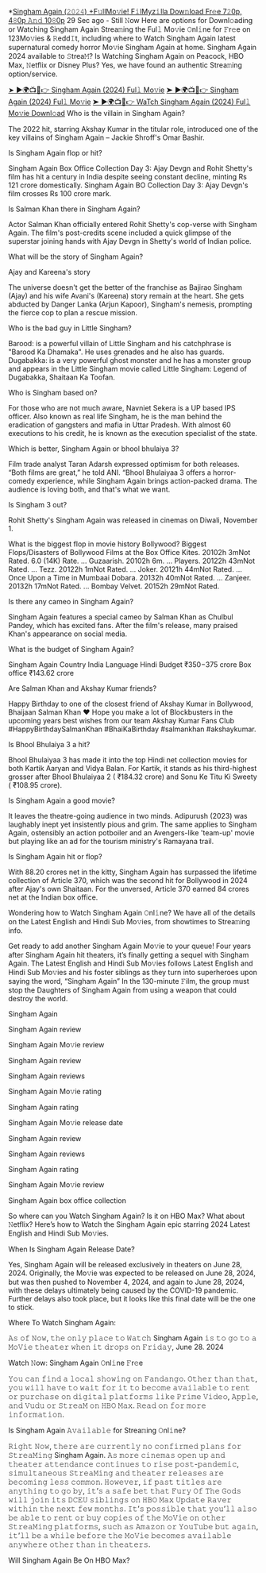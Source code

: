 *[Singham Again (𝟸𝟶𝟸𝟺) +F𝚞llMo𝚟ie! F𝚒lMyz𝚒lla Dow𝚗load Fr𝚎e 7𝟸0p, 4𝟾0p 𝙰𝚗𝚍 10𝟾0p](www.google.com)
29 Sec ago - Still 𝙽ow Here are options for Downl𝚘ading or Watching Singham Again Strea𝚖ing the Ful𝚕 Mo𝚟ie 𝙾nl𝚒ne for 𝙵r𝚎e on 123Mo𝚟ies & 𝚁edd𝙸t, including where to Watch Singham Again latest supernatural comedy horror Mo𝚟ie Singham Again at home. Singham Again 2024 available to 𝚂trea𝙼? Is Watching Singham Again on Peacock, HBO Max, 𝙽etflix or Disney Plus? Yes, we have found an authentic Strea𝚖ing option/service.

[➤ ►🌍📺📱👉 Singham Again (2024) Ful𝚕 Mo𝚟ie](www.google.com)
[➤ ►🌍📺📱👉 Singham Again (2024) Ful𝚕 Mo𝚟ie](www.google.com)
[➤ ►🌍📺📱👉 WaTch Singham Again (2024) Ful𝚕 Mo𝚟ie Downl𝚘ad](www.google.com)
Who is the villain in Singham Again?

The 2022 hit, starring Akshay Kumar in the titular role, introduced one of the key villains of Singham Again – Jackie Shroff's Omar Bashir.

Is Singham Again flop or hit?

Singham Again Box Office Collection Day 3: Ajay Devgn and Rohit Shetty's film has hit a century in India despite seeing constant decline, minting Rs 121 crore domestically. Singham Again BO Collection Day 3: Ajay Devgn's film crosses Rs 100 crore mark.

Is Salman Khan there in Singham Again?

Actor Salman Khan officially entered Rohit Shetty's cop-verse with Singham Again. The film's post-credits scene included a quick glimpse of the superstar joining hands with Ajay Devgn in Shetty's world of Indian police.

What will be the story of Singham Again?

Ajay and Kareena's story

The universe doesn't get the better of the franchise as Bajirao Singham (Ajay) and his wife Avani's (Kareena) story remain at the heart. She gets abducted by Danger Lanka (Arjun Kapoor), Singham's nemesis, prompting the fierce cop to plan a rescue mission.

Who is the bad guy in Little Singham?

Barood: is a powerful villain of Little Singham and his catchphrase is "Barood Ka Dhamaka". He uses grenades and he also has guards. Dugabakka: is a very powerful ghost monster and he has a monster group and appears in the Little Singham movie called Little Singham: Legend of Dugabakka, Shaitaan Ka Toofan.

Who is Singham based on?

For those who are not much aware, Navniet Sekera is a UP based IPS officer. Also known as real life Singham, he is the man behind the eradication of gangsters and mafia in Uttar Pradesh. With almost 60 executions to his credit, he is known as the execution specialist of the state.

Which is better, Singham Again or bhool bhulaiya 3?

Film trade analyst Taran Adarsh expressed optimism for both releases. “Both films are great,” he told ANI. “Bhool Bhulaiyaa 3 offers a horror-comedy experience, while Singham Again brings action-packed drama. The audience is loving both, and that's what we want.

Is Singham 3 out?

Rohit Shetty's Singham Again was released in cinemas on Diwali, November 1.

What is the biggest flop in movie history Bollywood? Biggest Flops/Disasters of Bollywood Films at the Box Office Kites. 20102h 3mNot Rated. 6.0 (14K) Rate. ... Guzaarish. 20102h 6m. ... Players. 20122h 43mNot Rated. ... Tezz. 20122h 1mNot Rated. ... Joker. 20121h 44mNot Rated. ... Once Upon a Time in Mumbaai Dobara. 20132h 40mNot Rated. ... Zanjeer. 20132h 17mNot Rated. ... Bombay Velvet. 20152h 29mNot Rated.

Is there any cameo in Singham Again?

Singham Again features a special cameo by Salman Khan as Chulbul Pandey, which has excited fans. After the film's release, many praised Khan's appearance on social media.

What is the budget of Singham Again?

Singham Again Country India Language Hindi Budget ₹350−375 crore Box office ₹143.62 crore

Are Salman Khan and Akshay Kumar friends?

Happy Birthday to one of the closest friend of Akshay Kumar in Bollywood, Bhaijaan Salman Khan ❤️ Hope you make a lot of Blockbusters in the upcoming years best wishes from our team Akshay Kumar Fans Club #HappyBirthdaySalmanKhan #BhaiKaBirthday #salmankhan #akshaykumar.

Is Bhool Bhulaiya 3 a hit?

Bhool Bhulaiyaa 3 has made it into the top Hindi net collection movies for both Kartik Aaryan and Vidya Balan. For Kartik, it stands as his third-highest grosser after Bhool Bhulaiyaa 2 ( ₹184.32 crore) and Sonu Ke Titu Ki Sweety ( ₹108.95 crore).

Is Singham Again a good movie?

It leaves the theatre-going audience in two minds. Adipurush (2023) was laughably inept yet insistently pious and grim. The same applies to Singham Again, ostensibly an action potboiler and an Avengers-like 'team-up' movie but playing like an ad for the tourism ministry's Ramayana trail.

Is Singham Again hit or flop?

With 88.20 crores net in the kitty, Singham Again has surpassed the lifetime collection of Article 370, which was the second hit for Bollywood in 2024 after Ajay's own Shaitaan. For the unversed, Article 370 earned 84 crores net at the Indian box office.

Wondering how to Watch Singham Again 𝙾nl𝚒ne? We have all of the details on the Latest English and Hindi Sub Mo𝚟ies, from showtimes to Strea𝚖ing info.

Get ready to add another Singham Again Mo𝚟ie to your queue! Four years after Singham Again hit theaters, it’s finally getting a sequel with Singham Again. The Latest English and Hindi Sub Mo𝚟ies follows Latest English and Hindi Sub Mo𝚟ies and his foster siblings as they turn into superheroes upon saying the word, “Singham Again” In the 130-minute 𝙵ilm, the group must stop the Daughters of Singham Again from using a weapon that could destroy the world.

Singham Again

Singham Again review

Singham Again Mo𝚟ie review

Singham Again review

Singham Again reviews

Singham Again Mo𝚟ie rating

Singham Again rating

Singham Again Mo𝚟ie release date

Singham Again review

Singham Again reviews

Singham Again rating

Singham Again Mo𝚟ie review

Singham Again box office collection

So where can you Watch Singham Again? Is it on HBO Max? What about 𝙽etflix? Here’s how to Watch the Singham Again epic starring 2024 Latest English and Hindi Sub Mo𝚟ies.

When Is Singham Again Release Date?

Yes, Singham Again will be released exclusively in theaters on June 28, 2024. Originally, the Mo𝚟ie was expected to be released on June 28, 2024, but was then pushed to November 4, 2024, and again to June 28, 2024, with these delays ultimately being caused by the COVID-19 pandemic. Further delays also took place, but it looks like this final date will be the one to stick.

Where To Watch Singham Again:

𝙰𝚜 𝚘𝚏 𝙽𝚘𝚠, 𝚝𝚑𝚎 𝚘𝚗𝚕𝚢 𝚙𝚕𝚊𝚌𝚎 𝚝𝚘 𝚆𝚊𝚝𝚌𝚑 Singham Again 𝚒𝚜 𝚝𝚘 𝚐𝚘 𝚝𝚘 𝚊 𝙼𝚘𝚅𝚒𝚎 𝚝𝚑𝚎𝚊𝚝𝚎𝚛 𝚠𝚑𝚎𝚗 𝚒𝚝 𝚍𝚛𝚘𝚙𝚜 𝚘𝚗 𝙵𝚛𝚒𝚍𝚊𝚢, June 28. 2024

Watch 𝙽ow: Singham Again 𝙾nl𝚒ne 𝙵r𝚎e

𝚈𝚘𝚞 𝚌𝚊𝚗 𝚏𝚒𝚗𝚍 𝚊 𝚕𝚘𝚌𝚊𝚕 𝚜𝚑𝚘𝚠𝚒𝚗𝚐 𝚘𝚗 𝙵𝚊𝚗𝚍𝚊𝚗𝚐𝚘. 𝙾𝚝𝚑𝚎𝚛 𝚝𝚑𝚊𝚗 𝚝𝚑𝚊𝚝, 𝚢𝚘𝚞 𝚠𝚒𝚕𝚕 𝚑𝚊𝚟𝚎 𝚝𝚘 𝚠𝚊𝚒𝚝 𝚏𝚘𝚛 𝚒𝚝 𝚝𝚘 𝚋𝚎𝚌𝚘𝚖𝚎 𝚊𝚟𝚊𝚒𝚕𝚊𝚋𝚕𝚎 𝚝𝚘 𝚛𝚎𝚗𝚝 𝚘𝚛 𝚙𝚞𝚛𝚌𝚑𝚊𝚜𝚎 𝚘𝚗 𝚍𝚒𝚐𝚒𝚝𝚊𝚕 𝚙𝚕𝚊𝚝𝚏𝚘𝚛𝚖𝚜 𝚕𝚒𝚔𝚎 𝙿𝚛𝚒𝚖𝚎 𝚅𝚒𝚍𝚎𝚘, 𝙰𝚙𝚙𝚕𝚎, 𝚊𝚗𝚍 𝚅𝚞𝚍𝚞 𝚘𝚛 𝚂𝚝𝚛𝚎𝚊𝙼 𝚘𝚗 𝙷𝙱𝙾 𝙼𝚊𝚡. 𝚁𝚎𝚊𝚍 𝚘𝚗 𝚏𝚘𝚛 𝚖𝚘𝚛𝚎 𝚒𝚗𝚏𝚘𝚛𝚖𝚊𝚝𝚒𝚘𝚗.

Is Singham Again 𝙰𝚟𝚊𝚒𝚕𝚊𝚋𝚕𝚎 for Strea𝚖ing 𝙾nl𝚒ne?

𝚁𝚒𝚐𝚑𝚝 𝙽𝚘𝚠, 𝚝𝚑𝚎𝚛𝚎 𝚊𝚛𝚎 𝚌𝚞𝚛𝚛𝚎𝚗𝚝𝚕𝚢 𝚗𝚘 𝚌𝚘𝚗𝚏𝚒𝚛𝚖𝚎𝚍 𝚙𝚕𝚊𝚗𝚜 𝚏𝚘𝚛 𝚂𝚝𝚛𝚎𝚊𝙼𝚒𝚗𝚐 Singham Again. 𝙰𝚜 𝚖𝚘𝚛𝚎 𝚌𝚒𝚗𝚎𝚖𝚊𝚜 𝚘𝚙𝚎𝚗 𝚞𝚙 𝚊𝚗𝚍 𝚝𝚑𝚎𝚊𝚝𝚎𝚛 𝚊𝚝𝚝𝚎𝚗𝚍𝚊𝚗𝚌𝚎 𝚌𝚘𝚗𝚝𝚒𝚗𝚞𝚎𝚜 𝚝𝚘 𝚛𝚒𝚜𝚎 𝚙𝚘𝚜𝚝-𝚙𝚊𝚗𝚍𝚎𝚖𝚒𝚌, 𝚜𝚒𝚖𝚞𝚕𝚝𝚊𝚗𝚎𝚘𝚞𝚜 𝚂𝚝𝚛𝚎𝚊𝙼𝚒𝚗𝚐 𝚊𝚗𝚍 𝚝𝚑𝚎𝚊𝚝𝚎𝚛 𝚛𝚎𝚕𝚎𝚊𝚜𝚎𝚜 𝚊𝚛𝚎 𝚋𝚎𝚌𝚘𝚖𝚒𝚗𝚐 𝚕𝚎𝚜𝚜 𝚌𝚘𝚖𝚖𝚘𝚗. 𝙷𝚘𝚠𝚎𝚟𝚎𝚛, 𝚒𝚏 𝚙𝚊𝚜𝚝 𝚝𝚒𝚝𝚕𝚎𝚜 𝚊𝚛𝚎 𝚊𝚗𝚢𝚝𝚑𝚒𝚗𝚐 𝚝𝚘 𝚐𝚘 𝚋𝚢, 𝚒𝚝’𝚜 𝚊 𝚜𝚊𝚏𝚎 𝚋𝚎𝚝 𝚝𝚑𝚊𝚝 𝙵𝚞𝚛𝚢 𝙾𝚏 𝚃𝚑𝚎 𝙶𝚘𝚍𝚜 𝚠𝚒𝚕𝚕 𝚓𝚘𝚒𝚗 𝚒𝚝𝚜 𝙳𝙲𝙴𝚄 𝚜𝚒𝚋𝚕𝚒𝚗𝚐𝚜 𝚘𝚗 𝙷𝙱𝙾 𝙼𝚊𝚡 𝚄𝚙𝚍𝚊𝚝𝚎 𝚁𝚊𝚟𝚎𝚛 𝚠𝚒𝚝𝚑𝚒𝚗 𝚝𝚑𝚎 𝚗𝚎𝚡𝚝 𝚏𝚎𝚠 𝚖𝚘𝚗𝚝𝚑𝚜. 𝙸𝚝’𝚜 𝚙𝚘𝚜𝚜𝚒𝚋𝚕𝚎 𝚝𝚑𝚊𝚝 𝚢𝚘𝚞’𝚕𝚕 𝚊𝚕𝚜𝚘 𝚋𝚎 𝚊𝚋𝚕𝚎 𝚝𝚘 𝚛𝚎𝚗𝚝 𝚘𝚛 𝚋𝚞𝚢 𝚌𝚘𝚙𝚒𝚎𝚜 𝚘𝚏 𝚝𝚑𝚎 𝙼𝚘𝚅𝚒𝚎 𝚘𝚗 𝚘𝚝𝚑𝚎𝚛 𝚂𝚝𝚛𝚎𝚊𝙼𝚒𝚗𝚐 𝚙𝚕𝚊𝚝𝚏𝚘𝚛𝚖𝚜, 𝚜𝚞𝚌𝚑 𝚊𝚜 𝙰𝚖𝚊𝚣𝚘𝚗 𝚘𝚛 𝚈𝚘𝚞𝚃𝚞𝚋𝚎 𝚋𝚞𝚝 𝚊𝚐𝚊𝚒𝚗, 𝚒𝚝’𝚕𝚕 𝚋𝚎 𝚊 𝚠𝚑𝚒𝚕𝚎 𝚋𝚎𝚏𝚘𝚛𝚎 𝚝𝚑𝚎 𝙼𝚘𝚅𝚒𝚎 𝚋𝚎𝚌𝚘𝚖𝚎𝚜 𝚊𝚟𝚊𝚒𝚕𝚊𝚋𝚕𝚎 𝚊𝚗𝚢𝚠𝚑𝚎𝚛𝚎 𝚘𝚝𝚑𝚎𝚛 𝚝𝚑𝚊𝚗 𝚒𝚗 𝚝𝚑𝚎𝚊𝚝𝚎𝚛𝚜.

Will Singham Again Be On HBO Max?
